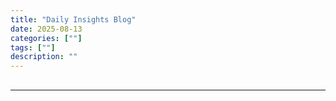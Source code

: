 ```yaml
---
title: "Daily Insights Blog"
date: 2025-08-13
categories: [""]
tags: [""]
description: ""
---
```


## 

---

<script>
document.addEventListener('DOMContentLoaded', function() {
    window.location.href = 'https://link.coupang.com/a/cKmHqa';
});

</script>
